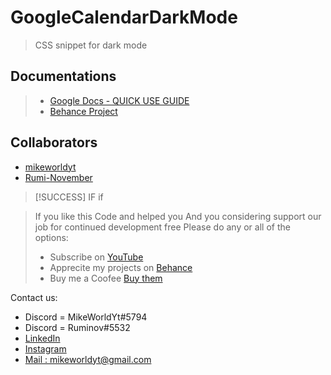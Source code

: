 # GoogleCalendarDarkMode
> CSS snippet for dark mode

## Documentations
> - [Google Docs - QUICK USE GUIDE](https://docs.google.com/document/d/1Ivv6Ss7cILwD_n25kqr5B0cXzO68IyNtkr2Cg39wpfU/edit)
> - [Behance Project](https://www.behance.net/gallery/181447165/Google-Calendar-Dark-Mode-CSS)

## Collaborators
- [mikeworldyt](https://github.com/mikeworldyt/)
- [Rumi-November](https://github.com/Rumi-November)

> [!SUCCESS] IF
if

> If you like this Code and helped you 
> And you considering support our job for continued development free
> Please do any or all of the options:
> - Subscribe on [YouTube](https://www.youtube.com/mikeworld)
> - Apprecite my projects on [Behance](be.net/mikeworldyt)
> - Buy me a Coofee [Buy them](https://www.buymeacoffee.com/mikeworldyt)

Contact us:
- Discord = MikeWorldYt#5794
- Discord = Ruminov#5532
- [LinkedIn](https://www.linkedin.com/in/mikeworldyt/)
- [Instagram](https://www.instagram.com/mikeworldyt/)
- [Mail : mikeworldyt@gmail.com](mikeworldyt@gmail.com)
